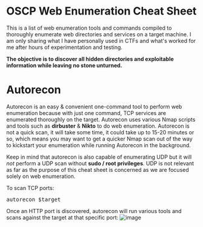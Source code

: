 # OSCP Web Enumeration Cheat Sheet

This is a list of web enumeration tools and commands compiled to thoroughly enumerate web directories and services on a target machine. I am only sharing what I have personally used in CTFs and what's worked for me after hours of experimentation and testing.

**The objective is to discover all hidden directories and exploitable information while leaving no stone unturned.**

# Autorecon
Autorecon is an easy & convenient one-command tool to perform web enumeration because with just one command, TCP services are enumerated thoroughly on the target. Autorecon uses various Nmap scripts and tools such as **dirbuster** & **Nikto** to do web enumeration. Autorecon is not a quick scan, it will take some time, it could take up to 15-20 minutes or so, which means you may want to get a quicker Nmap scan out of the way to kickstart your enumeration while running Autorecon in the background.

Keep in mind that autorecon is also capable of enumerating UDP but it will *not* perform a UDP scan without **sudo / root privileges**. UDP is not relevant as far as the purpose of this cheat sheet is concerned as we are focused solely on web enumeration.

To scan TCP ports:
<pre>autorecon $target </target> </pre>

Once an HTTP port is discovered, autorecon will run various tools and scans against the target at that specific port:
![image](https://github.com/user-attachments/assets/31bce66e-9d81-4396-b0a2-73fab431f37c)

  
